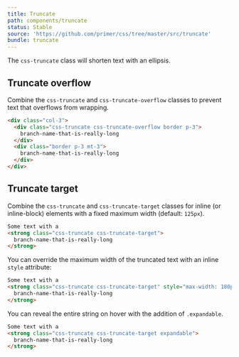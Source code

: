 ```yaml
---
title: Truncate
path: components/truncate
status: Stable
source: 'https://github.com/primer/css/tree/master/src/truncate'
bundle: truncate
---
```


The `css-truncate` class will shorten text with an ellipsis.

## Truncate overflow

Combine the `css-truncate` and `css-truncate-overflow` classes to prevent text that overflows from wrapping.

```html live
<div class="col-3">
  <div class="css-truncate css-truncate-overflow border p-3">
    branch-name-that-is-really-long
  </div>
  <div class="border p-3 mt-3">
    branch-name-that-is-really-long
  </div>
</div>
```

## Truncate target

Combine the `css-truncate` and `css-truncate-target` classes for inline (or inline-block) elements with a fixed maximum width (default: `125px`).

```html live
Some text with a
<strong class="css-truncate css-truncate-target">
  branch-name-that-is-really-long
</strong>
```

You can override the maximum width of the truncated text with an inline `style` attribute:

```html live
Some text with a
<strong class="css-truncate css-truncate-target" style="max-width: 180px">
  branch-name-that-is-really-long
</strong>
```

You can reveal the entire string on hover with the addition of `.expandable`.

```html live
Some text with a
<strong class="css-truncate css-truncate-target expandable">
  branch-name-that-is-really-long
</strong>
```
